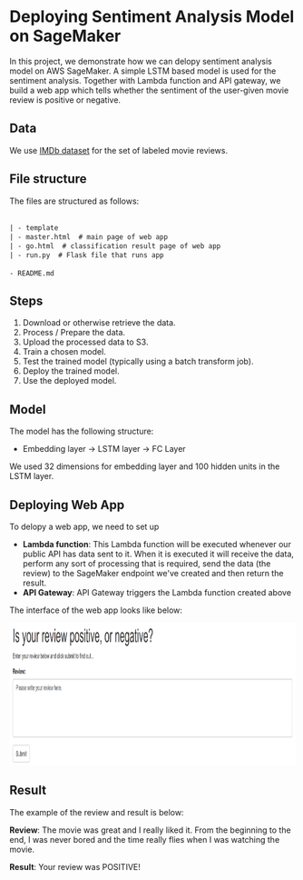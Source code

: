 # Deploying Sentiment Analysis Model on SageMaker

In this project, we demonstrate how we can delopy sentiment analysis model on AWS SageMaker. A simple LSTM based model is used for the sentiment analysis. Together with Lambda function and API gateway, we build a web app which tells whether the sentiment of the user-given movie review is positive or negative.

## Data

We use [IMDb dataset](http://ai.stanford.edu/~amaas/data/sentiment/) for the set of labeled movie reviews.

## File structure
The files are structured as follows:
```

| - template
| - master.html  # main page of web app
| - go.html  # classification result page of web app
| - run.py  # Flask file that runs app

- README.md
```

## Steps

1. Download or otherwise retrieve the data.
2. Process / Prepare the data.
3. Upload the processed data to S3.
4. Train a chosen model.
5. Test the trained model (typically using a batch transform job).
6. Deploy the trained model.
7. Use the deployed model.

## Model

The model has the following structure:

- Embedding layer -> LSTM layer -> FC Layer

We used 32 dimensions for embedding layer and 100 hidden units in the LSTM layer.

## Deploying Web App

To delopy a web app, we need to set up

- <b>Lambda function</b>: This Lambda function will be executed whenever our public API has data sent to it. When it is executed it will receive the data, perform any sort of processing that is required, send the data (the review) to the SageMaker endpoint we've created and then return the result.
- <b>API Gateway</b>: API Gateway triggers the Lambda function created above

The interface of the web app looks like below:

<img src="https://github.com/yukiteb/Deep-Learning-Nanodegree/blob/master/SageMakerDeployment/web_app.PNG" width=800 height=250>

## Result
The example of the review and result is below:

<b>Review</b>: The movie was great and I really liked it. From the beginning to the end, I was never bored and the time really flies when I was watching the movie.

<b>Result</b>: Your review was POSITIVE! 

